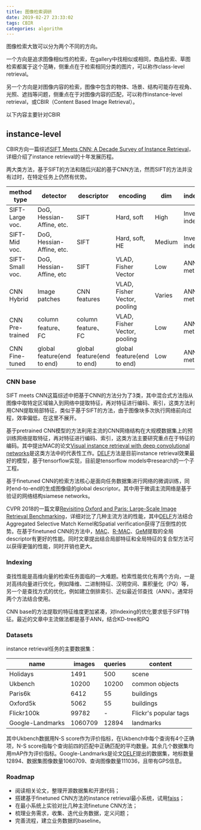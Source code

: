 ```yaml
---
title: 图像检索调研
date: 2019-02-27 23:33:02
tags: CBIR 
categories: algorithm
---
```

图像检索大致可以分为两个不同的方向。

一个方向是追求图像相似性的检索，在gallery中找相似或相同，商品检索、草图检索都属于这个范畴，侧重点在于检索相同分类的图片，可以称作class-level retrieval。

另一个方向是对图像内容的检索，图像中包含的物体、场景、结构可能存在视角、光照、遮挡等问题，侧重点在于对图像内容的匹配，可以称作instance-level retrieval，或CBIR（Content Based Image Retrieval）。

以下内容主要针对CBIR

## instance-level

CBIR方向一篇综述[SIFT Meets CNN: A Decade Survey of Instance Retrieval](https://arxiv.org/abs/1608.01807)，详细介绍了instance retrieval的十年发展历程。

两大类方法，基于SIFT的方法和随后兴起的基于CNN方法，然而SIFT的方法并没有过时，在特定任务上仍然有优势。

| method type     | detector                   | descriptor                 | encoding                     | dim    | indexing       |
| --------------- | -------------------------- | -------------------------- | ---------------------------- | ------ | -------------- |
| SIFT-Large voc. | DoG, Hessian-Affine, etc.  | SIFT                       | Hard, soft                   | High   | Inverted index |
| SIFT-Mid voc.   | DoG, Hessian-Affine, etc.  | SIFT                       | Hard, soft, HE               | Medium | Inverted index |
| SIFT-Small voc. | DoG, Hessian-Affine,  etc  | SIFT                       | VLAD, Fisher Vector          | Low    | ANN methods    |
| CNN Hybrid      | Image patches              | CNN features               | VLAD, Fisher Vector, pooling | Varies | ANN methods    |
| CNN Pre-trained | column feature、FC         | column feature、FC         | VLAD, Fisher Vector, pooling | Low    | ANN methods    |
| CNN Fine-tuned  | global feature(end to end) | global feature(end to end) | global feature(end to end)   | Low    | ANN methods    |

### CNN base

SIFT meets CNN这篇综述中把基于CNN的方法分为了3类，其中混合式方法指从图像中取特定区域输入到网络中提取特征，再对特征进行编码、索引，这类方法利用CNN提取局部特征，类似于基于SIFT的方法，由于图像块多次执行网络前向过程，效率偏低，在这里不展开。

基于pretrained CNN模型的方法利用主流的CNN网络结构在大规模数据集上的预训练网络提取特征，再对特征进行编码、索引，这类方法主要研究重点在于特征的编码。其中提出MAC的论文[Visual instance retrieval with deep convolutional networks](https://arxiv.org/abs/1412.6574)是这类方法中的代表性工作。[DELF](https://arxiv.org/abs/1612.06321)方法是目前instance retrieval效果最好的模型，基于tensorflow实现，目前是tensorflow models中research的一个子工程。

基于finetuned CNN的检索方法核心是面向任务数据集进行网络的微调训练，同时end-to-end的生成图像级的global descriptor。其中用于微调主流网络是基于验证的网络结构siamese networks。

CVPR 2018的一篇文章[Revisiting Oxford and Paris: Large-Scale Image Retrieval Benchmarking](https://arxiv.org/abs/1803.11285v1)，详细对比了几种主流方法的性能，其中[DELF](https://arxiv.org/abs/1612.06321)方法结合Aggregated Selective Match Kernel和Spatial verification获得了压倒性的优势。在基于finetuned CNN的方法中，[MAC](https://arxiv.org/abs/1412.6574)、[R-MAC](https://arxiv.org/abs/1511.05879v2)、[GeM](https://arxiv.org/abs/1711.02512v1)提取的全局 descriptor有更好的性能。同时文章提出结合局部特征和全局特征的复合型方法可以获得更强的性能，同时开销也更大。

### Indexing

查找性能是高维向量的检索任务面临的一大难题。检索性能优化有两个方向，一是对高纬向量进行优化，例如降维、二进制特征、汉明空间、乘积量化（PQ）等，另一个是查找方式的优化，例如建立倒排索引、近似最近邻查找（ANN）。通常将两个方法结合使用。

CNN base的方法提取的特征维度更加紧凑，对Indexing的优化要求低于SIFT特征。最近的文章中主流做法都是基于ANN，结合KD-tree和PQ

### Datasets

instance retrieval任务的主要数据集：

| name             | images  | queries | content               |
| ---------------- | ------- | ------- | --------------------- |
| Holidays         | 1491    | 500     | scene                 |
| Ukbench          | 10200   | 10200   | common objects        |
| Paris6k          | 6412    | 55      | buildings             |
| Oxford5k         | 5062    | 55      | buildings             |
| Flickr100k       | 99782   | -       | Flickr's popular tags |
| Google-Landmarks | 1060709 | 12894   | landmarks             |

其中Ukbench数据用N-S score作为评价指标，在Ukbench中每个查询有4个正确项，N-S score指每个查询前四的匹配中正确匹配的平均数量。其余几个数据集均用mAP作为评价指标。Google-Landmarks是论文[DELF](https://arxiv.org/abs/1612.06321)提出的数据集，地标数量12894、数据集图像数量1060709、查询图像数量111036，且带有GPS信息。

### Roadmap

* 阅读相关论文，整理开源数据集和开源代码；
* 搭建基于finetuned CNN方法的instance retrieval最小系统，试用[faiss](https://github.com/facebookresearch/faiss)；
* 在最小系统上实验对比几种主流finetune CNN方法；
* 梳理业务需求，收集、迭代业务数据，定义问题；
* 完善流程，建立业务数据的baseline。
